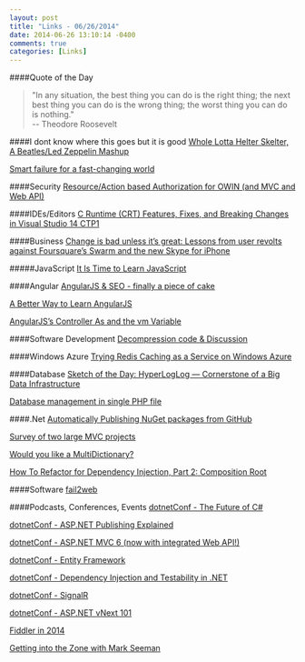```yaml
---
layout: post
title: "Links - 06/26/2014"
date: 2014-06-26 13:10:14 -0400
comments: true
categories: [Links]
---
```


####Quote of the Day
<blockquote>"In any situation, the best thing you can do is the right thing; the next best thing you can do is the wrong thing; the worst thing you can do is nothing."<br>
-- Theodore Roosevelt
</blockquote>

####I dont know where this goes but it is good
[Whole Lotta Helter Skelter, A Beatles/Led Zeppelin Mashup](http://laughingsquid.com/whole-lotta-helter-skelter-a-beatlesled-zeppelin-mashup/)

[Smart failure for a fast-changing world](http://www.ted.com/talks/eddie_obeng_smart_failure_for_a_fast_changing_world?utm_content=bufferce035&utm_medium=social&utm_source=twitter.com&utm_campaign=buffer)

####Security
[Resource/Action based Authorization for OWIN (and MVC and Web API)](http://leastprivilege.com/2014/06/24/resourceaction-based-authorization-for-owin-and-mvc-and-web-api/)

####IDEs/Editors
[C Runtime (CRT) Features, Fixes, and Breaking Changes in Visual Studio 14 CTP1](http://blogs.msdn.com/b/vcblog/archive/2014/06/18/crt-features-fixes-and-breaking-changes-in-visual-studio-14-ctp1.aspx)

####Business
[Change is bad unless it’s great: Lessons from user revolts against Foursquare’s Swarm and the new Skype for iPhone](http://www.webhost4life.com/)

#####JavaScript
[It Is Time to Learn JavaScript](http://wildermuth.com/2014/06/22/It_Is_Time_to_Learn_JavaScript)

####Angular
[AngularJS & SEO - finally a piece of cake](https://weluse.de/blog/angularjs-seo-finally-a-piece-of-cake.html)

[A Better Way to Learn AngularJS](http://www.thinkster.io/angularjs/GtaQ0oMGIl/a-better-way-to-learn-angularjs)

[AngularJS’s Controller As and the vm Variable](http://www.johnpapa.net/angularjss-controller-as-and-the-vm-variable)

####Software Development
[Decompression code & Discussion](http://ayende.com/blog/167073/decompression-code-discussion)

####Windows Azure
[Trying Redis Caching as a Service on Windows Azure](http://www.hanselman.com/blog/TryingRedisCachingAsAServiceOnWindowsAzure.aspx)

####Database
[Sketch of the Day: HyperLogLog — Cornerstone of a Big Data Infrastructure](http://research.neustar.biz/2012/10/25/sketch-of-the-day-hyperloglog-cornerstone-of-a-big-data-infrastructure/)

[Database management in single PHP file](http://www.adminer.org/en/)

####.Net
[Automatically Publishing NuGet packages from GitHub](http://weblogs.asp.net/bsimser/automatically-publishing-nuget-packages-from-github)

[Survey of two large MVC projects](http://lostechies.com/jimmybogard/2014/06/25/survey-of-two-large-mvc-projects/)

[Would you like a MultiDictionary?](http://blogs.msdn.com/b/dotnet/archive/2014/06/20/would-you-like-a-multidictionary.aspx)

[How To Refactor for Dependency Injection, Part 2: Composition Root](http://visualstudiomagazine.com/articles/2014/06/01/how-to-refactor-for-dependency-injection.aspx)

####Software
[fail2web](https://github.com/Sean-Der/fail2web)

####Podcasts, Conferences, Events
[dotnetConf - The Future of C#](http://channel9.msdn.com/Events/dotnetConf/2014/C-6-0-Roslyn)

[dotnetConf - ASP.NET Publishing Explained](http://channel9.msdn.com/Events/dotnetConf/2014/Deployment)

[dotnetConf - ASP.NET MVC 6 (now with integrated Web API!)](http://channel9.msdn.com/Events/dotnetConf/2014/MVC-6)

[dotnetConf - Entity Framework](http://channel9.msdn.com/Events/dotnetConf/2014/Entity-Framework)

[dotnetConf - Dependency Injection and Testability in .NET](http://channel9.msdn.com/Events/dotnetConf/2014/Dependency-Injection-and-Testability-in-NET)

[dotnetConf - SignalR](http://channel9.msdn.com/Events/dotnetConf/2014/SignalR)

[dotnetConf - ASP.NET vNext 101](http://channel9.msdn.com/Events/dotnetConf/2014/ASP-NET-vNext-101)

[Fiddler in 2014](https://onedrive.live.com/view.aspx?resid=D2FAD6A7909B0897!2525&ithint=file%2c.ppt&app=PowerPoint&authkey=!AOmbHCc_ugRjJbc)

[Getting into the Zone with Mark Seeman](http://dotnetrocks.com/default.aspx?showNum=1001)

